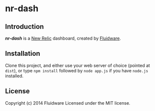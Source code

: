 # nr-dash

## Introduction
***nr-dash*** is a [New Relic](http://newrelic.com) dashboard, created by [Fluidware](http://fluidware.com).

## Installation
Clone this project, and either use your web server of choice (pointed at `dist`), or type `npm install` followed by `node app.js` if you have `node.js` installed.

## License
Copyright (c) 2014 Fluidware
Licensed under the MIT license.
